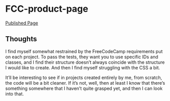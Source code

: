 # FCC-product-page
[Published Page](https://thegrumpyenby.github.io/FCC-product-page/)


## Thoughts
I find myself somewhat restrained by the FreeCodeCamp requirements put on each project. To pass the tests, they want you to use specific IDs and classes, and I find their structure doesn’t always coincide with the structure I would like to create. And then I find myself struggling with the CSS a bit.

It’ll be interesting to see if in projects created entirely by me, from scratch, the code will be a bit cleaner. If it’s not, well, then at least I know that there’s something somewhere that I haven’t quite grasped yet, and then I can look into that.